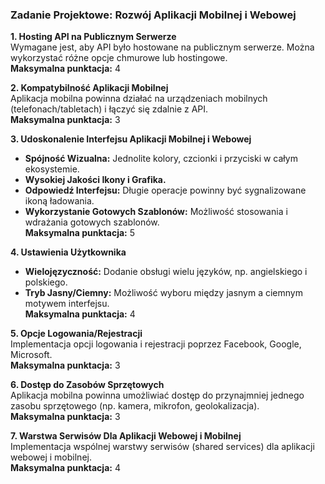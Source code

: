 
### Zadanie Projektowe: Rozwój Aplikacji Mobilnej i Webowej

**1. Hosting API na Publicznym Serwerze**  
Wymagane jest, aby API było hostowane na publicznym serwerze. Można wykorzystać różne opcje chmurowe lub hostingowe.  
**Maksymalna punktacja:** 4

**2. Kompatybilność Aplikacji Mobilnej**  
Aplikacja mobilna powinna działać na urządzeniach mobilnych (telefonach/tabletach) i łączyć się zdalnie z API.  
**Maksymalna punktacja:** 3

**3. Udoskonalenie Interfejsu Aplikacji Mobilnej i Webowej**  
- **Spójność Wizualna:** Jednolite kolory, czcionki i przyciski w całym ekosystemie.  
- **Wysokiej Jakości Ikony i Grafika.**  
- **Odpowiedź Interfejsu:** Długie operacje powinny być sygnalizowane ikoną ładowania.  
- **Wykorzystanie Gotowych Szablonów:** Możliwość stosowania i wdrażania gotowych szablonów.  
**Maksymalna punktacja:** 5

**4. Ustawienia Użytkownika**  
- **Wielojęzyczność:** Dodanie obsługi wielu języków, np. angielskiego i polskiego.  
- **Tryb Jasny/Ciemny:** Możliwość wyboru między jasnym a ciemnym motywem interfejsu.  
**Maksymalna punktacja:** 4

**5. Opcje Logowania/Rejestracji**  
Implementacja opcji logowania i rejestracji poprzez Facebook, Google, Microsoft.  
**Maksymalna punktacja:** 3

**6. Dostęp do Zasobów Sprzętowych**  
Aplikacja mobilna powinna umożliwiać dostęp do przynajmniej jednego zasobu sprzętowego (np. kamera, mikrofon, geolokalizacja).  
**Maksymalna punktacja:** 3

**7. Warstwa Serwisów Dla Aplikacji Webowej i Mobilnej**  
Implementacja wspólnej warstwy serwisów (shared services) dla aplikacji webowej i mobilnej.  
**Maksymalna punktacja:** 4

